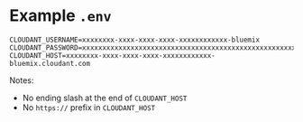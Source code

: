 # Example `.env`

```
CLOUDANT_USERNAME=xxxxxxxx-xxxx-xxxx-xxxx-xxxxxxxxxxxx-bluemix
CLOUDANT_PASSWORD=xxxxxxxxxxxxxxxxxxxxxxxxxxxxxxxxxxxxxxxxxxxxxxxxxxxxxxxxxxxxxxxx
CLOUDANT_HOST=xxxxxxxx-xxxx-xxxx-xxxx-xxxxxxxxxxxx-bluemix.cloudant.com
```

Notes:

* No ending slash at the end of `CLOUDANT_HOST`
* No `https://` prefix in `CLOUDANT_HOST`

